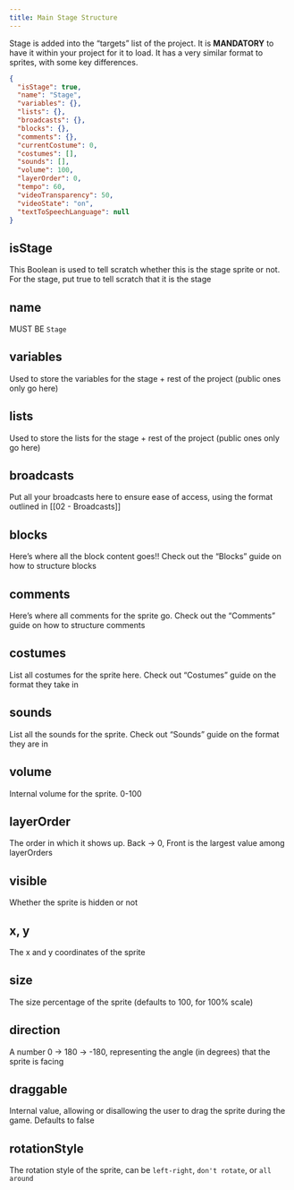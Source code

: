 ```yaml
---
title: Main Stage Structure
---
```


Stage is added into the “targets” list of the project. It is **MANDATORY** to have it within your project for it to load. It has a very similar format to sprites, with some key differences.

```json
{  
  "isStage": true,  
  "name": "Stage",  
  "variables": {},  
  "lists": {},  
  "broadcasts": {},  
  "blocks": {},  
  "comments": {},  
  "currentCostume": 0,  
  "costumes": [],  
  "sounds": [],  
  "volume": 100,  
  "layerOrder": 0,  
  "tempo": 60,  
  "videoTransparency": 50,  
  "videoState": "on",  
  "textToSpeechLanguage": null  
}
```

## isStage

This Boolean is used to tell scratch whether this is the stage sprite or not. For the stage, put true to tell scratch that it is the stage

## name

MUST BE `Stage`

## variables

Used to store the variables for the stage + rest of the project (public ones only go here)

## lists

Used to store the lists for the stage + rest of the project (public ones only go here)

## broadcasts

Put all your broadcasts here to ensure ease of access, using the format outlined in [[02 - Broadcasts]]

## blocks

Here’s where all the block content goes!! Check out the “Blocks” guide on how to structure blocks

## comments

Here’s where all comments for the sprite go. Check out the “Comments” guide on how to structure comments

## costumes

List all costumes for the sprite here. Check out “Costumes” guide on the format they take in

## sounds

List all the sounds for the sprite. Check out “Sounds” guide on the format they are in

## volume

Internal volume for the sprite. 0-100

## layerOrder

The order in which it shows up. Back -> 0, Front is the largest value among layerOrders

## visible

Whether the sprite is hidden or not

## x, y

The x and y coordinates of the sprite

## size

The size percentage of the sprite (defaults to 100, for 100% scale)

## direction

A number 0 -> 180 -> -180, representing the angle (in degrees) that the sprite is facing

## draggable

Internal value, allowing or disallowing the user to drag the sprite during the game. Defaults to false

## rotationStyle

The rotation style of the sprite, can be `left-right`, `don't rotate`, or `all around`